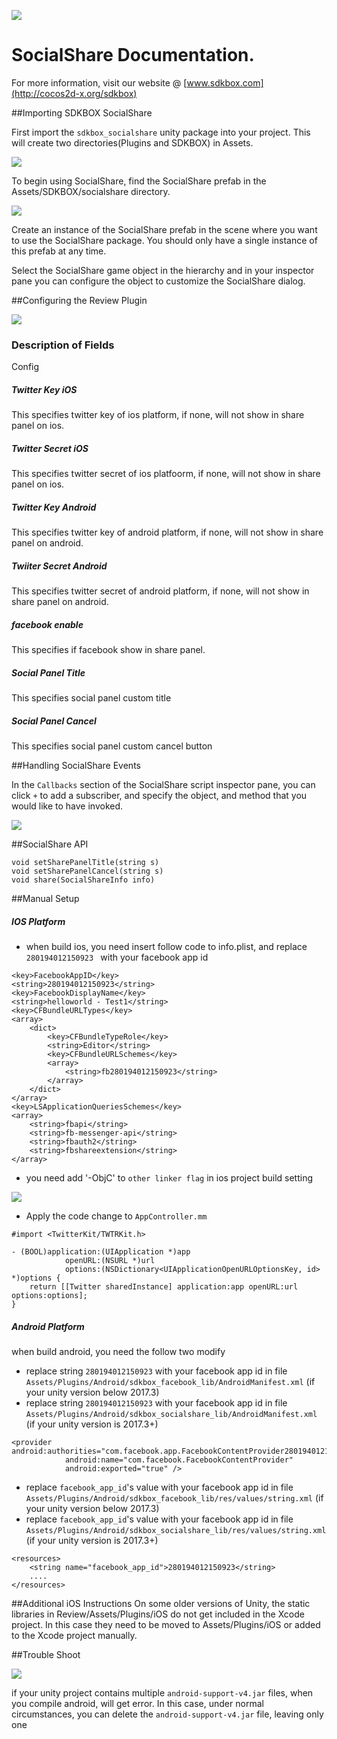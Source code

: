 ![](SDKBOX_logo.png)


<h1>SocialShare Documentation.</h1>

For more information, visit our website @ [www.sdkbox.com](http://cocos2d-x.org/sdkbox)

##Importing SDKBOX SocialShare

First import the ```sdkbox_socialshare``` unity package into your project. This will create two directories(Plugins and SDKBOX) in Assets.

![](socialshare_folder.jpg)

To begin using SocialShare, find the SocialShare prefab in the Assets/SDKBOX/socialshare directory.

![](socialshare_folder_prelab.png)

Create an instance of the SocialShare prefab in the scene where you want to use the SocialShare package. You should only have a single instance of this prefab at any time.

Select the SocialShare game object in the hierarchy and in your inspector pane you can configure the object to customize the SocialShare dialog.

##Configuring the Review Plugin

![](socialshare_config.png)

### Description of Fields

Config

<h5>Twitter Key iOS</h5>
This specifies twitter key of ios platform, if none, will not show in share panel on ios.

<h5>Twitter Secret iOS</h5>

This specifies twitter secret of ios platfoorm, if none, will not show in share panel on ios.

<h5>Twitter Key Android</h5>

This specifies twitter key of android platform, if none, will not show in share panel on android.

<h5>Twiiter Secret Android</h5>

This specifies twitter secret of android platform, if none, will not show in share panel on android.

<h5>facebook enable</h5>

This specifies if facebook show in share panel.

<h5>Social Panel Title</h5>

This specifies social panel custom title

<h5>Social Panel Cancel</h5>

This specifies social panel custom cancel button

##Handling SocialShare Events

In the ```Callbacks``` section of the SocialShare script inspector pane, you can click ```+``` to add a subscriber, and specify the object, and method that you would like to have invoked.

![](socialshare_callbacks.png)

##SocialShare API

```
void setSharePanelTitle(string s)
void setSharePanelCancel(string s)
void share(SocialShareInfo info)

```

##Manual Setup

<h5>IOS Platform</h5>

- when build ios, you need insert follow code to info.plist, and replace `280194012150923 ` with your facebook app id


```
<key>FacebookAppID</key>
<string>280194012150923</string>
<key>FacebookDisplayName</key>
<string>helloworld - Test1</string>
<key>CFBundleURLTypes</key>
<array>
    <dict>
        <key>CFBundleTypeRole</key>
        <string>Editor</string>
        <key>CFBundleURLSchemes</key>
        <array>
            <string>fb280194012150923</string>
        </array>
    </dict>
</array>
<key>LSApplicationQueriesSchemes</key>
<array>
    <string>fbapi</string>
    <string>fb-messenger-api</string>
    <string>fbauth2</string>
    <string>fbshareextension</string>
</array>
```

- you need add '-ObjC' to `other linker flag` in ios project build setting

![](socialshare_ios_project_setting.png)


- Apply the code change to `AppController.mm`

```object-c
#import <TwitterKit/TWTRKit.h>

- (BOOL)application:(UIApplication *)app
            openURL:(NSURL *)url
            options:(NSDictionary<UIApplicationOpenURLOptionsKey, id> *)options {
    return [[Twitter sharedInstance] application:app openURL:url options:options];
}
```

<h5>Android Platform</h5>

when build android, you need the follow two modify

- replace string `280194012150923` with your facebook app id in file `Assets/Plugins/Android/sdkbox_facebook_lib/AndroidManifest.xml` (if your unity version below 2017.3)
- replace string `280194012150923` with your facebook app id in file `Assets/Plugins/Android/sdkbox_socialshare_lib/AndroidManifest.xml` (if your unity version is 2017.3+)

```
<provider android:authorities="com.facebook.app.FacebookContentProvider280194012150923"
            android:name="com.facebook.FacebookContentProvider"
            android:exported="true" />
```

- replace `facebook_app_id`'s value with your facebook app id in file `Assets/Plugins/Android/sdkbox_facebook_lib/res/values/string.xml` (if your unity version below 2017.3)
- replace `facebook_app_id`'s value with your facebook app id in file `Assets/Plugins/Android/sdkbox_socialshare_lib/res/values/string.xml` (if your unity version is 2017.3+)


```
<resources>
    <string name="facebook_app_id">280194012150923</string>
    ....
</resources>
```

##Additional iOS Instructions
On some older versions of Unity, the static libraries in Review/Assets/Plugins/iOS do not get included in the Xcode project. In this case they need to be moved to Assets/Plugins/iOS or added to the Xcode project manually.

##Trouble Shoot

![](socialshare_conflict_error.png)

if your unity project contains multiple `android-support-v4.jar` files, when you compile android, will get error.
In this case, under normal circumstances, you can delete the `android-support-v4.jar` file, leaving only one
